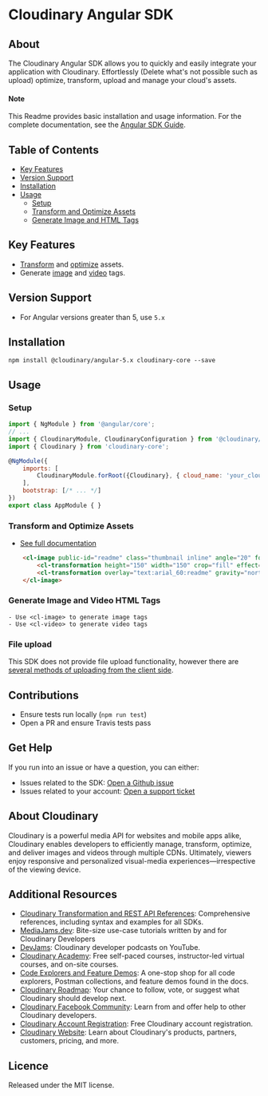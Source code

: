 Cloudinary Angular SDK
=========================
## About
The Cloudinary Angular SDK allows you to quickly and easily integrate your application with Cloudinary.
Effortlessly (Delete what's not possible such as upload) optimize, transform, upload and manage your cloud's assets.


#### Note
This Readme provides basic installation and usage information. 
For the complete documentation, see the [Angular SDK Guide](https://cloudinary.com/documentation/angular_integration).


## Table of Contents
- [Key Features](#key-features)
- [Version Support](#Version-Support)
- [Installation](#installation)
- [Usage](#usage)
    - [Setup](#Setup)
    - [Transform and Optimize Assets](#Transform-and-Optimize-Assets)
    - [Generate Image and HTML Tags](#Generate-Image-and-Video-HTML-Tags)
    

## Key Features
- [Transform](https://cloudinary.com/documentation/angular1_video_manipulation#video_transformation_examples) and [optimize](https://cloudinary.com/documentation/angular1_image_manipulation#image_optimizations) assets.
- Generate [image](https://cloudinary.com/documentation/angular1_image_manipulation#deliver_and_transform_images) and [video](https://cloudinary.com/documentation/angular1_video_manipulation#video_element) tags.


## Version Support
* For Angular versions greater than 5, use `5.x`

## Installation
```shell
npm install @cloudinary/angular-5.x cloudinary-core --save
```


## Usage
### Setup
```javascript
import { NgModule } from '@angular/core';
// ...
import { CloudinaryModule, CloudinaryConfiguration } from '@cloudinary/angular-5.x';
import { Cloudinary } from 'cloudinary-core';

@NgModule({
    imports: [
        CloudinaryModule.forRoot({Cloudinary}, { cloud_name: 'your_cloud_name' } as CloudinaryConfiguration),
    ],
    bootstrap: [/* ... */]
})
export class AppModule { }
```

### Transform and Optimize Assets
- [See full documentation](https://cloudinary.com/documentation/angular1_image_manipulation)
```html
    <cl-image public-id="readme" class="thumbnail inline" angle="20" format="jpg">
        <cl-transformation height="150" width="150" crop="fill" effect="sepia" radius="20"></cl-transformation>
        <cl-transformation overlay="text:arial_60:readme" gravity="north" y="20"></cl-transformation>
    </cl-image>
```

### Generate Image and Video HTML Tags
    - Use <cl-image> to generate image tags
    - Use <cl-video> to generate video tags

### File upload
This SDK does not provide file upload functionality, however there are [several methods of uploading from the client side](https://cloudinary.com/documentation/angular1_image_and_video_upload).

## Contributions
- Ensure tests run locally (```npm run test```)
- Open a PR and ensure Travis tests pass


## Get Help
If you run into an issue or have a question, you can either:
- Issues related to the SDK: [Open a Github issue](https://github.com/cloudinary/cloudinary_angular/issues)
- Issues related to your account: [Open a support ticket](https://cloudinary.com/contact)


## About Cloudinary
Cloudinary is a powerful media API for websites and mobile apps alike, Cloudinary enables developers to efficiently manage, transform, optimize, and deliver images and videos through multiple CDNs. Ultimately, viewers enjoy responsive and personalized visual-media experiences—irrespective of the viewing device.


## Additional Resources
- [Cloudinary Transformation and REST API References](https://cloudinary.com/documentation/cloudinary_references): Comprehensive references, including syntax and examples for all SDKs.
- [MediaJams.dev](https://mediajams.dev/): Bite-size use-case tutorials written by and for Cloudinary Developers
- [DevJams](https://www.youtube.com/playlist?list=PL8dVGjLA2oMr09amgERARsZyrOz_sPvqw): Cloudinary developer podcasts on YouTube.
- [Cloudinary Academy](https://training.cloudinary.com/): Free self-paced courses, instructor-led virtual courses, and on-site courses.
- [Code Explorers and Feature Demos](https://cloudinary.com/documentation/code_explorers_demos_index): A one-stop shop for all code explorers, Postman collections, and feature demos found in the docs.
- [Cloudinary Roadmap](https://cloudinary.com/roadmap): Your chance to follow, vote, or suggest what Cloudinary should develop next. 
- [Cloudinary Facebook Community](https://www.facebook.com/groups/CloudinaryCommunity): Learn from and offer help to other Cloudinary developers.
- [Cloudinary Account Registration](https://cloudinary.com/users/register/free): Free Cloudinary account registration.
- [Cloudinary Website](https://cloudinary.com): Learn about Cloudinary's products, partners, customers, pricing, and more.


## Licence
Released under the MIT license.

